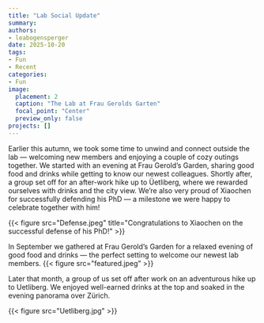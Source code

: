 ```yaml
---
title: "Lab Social Update"
summary:  
authors: 
- leabogensperger
date: 2025-10-20
tags: 
- Fun
- Recent
categories:
- Fun
image:
  placement: 2
  caption: "The Lab at Frau Gerolds Garten"
  focal_point: "Center"
  preview_only: false
projects: []
---
```


Earlier this autumn, we took some time to unwind and connect outside the lab — welcoming new members and enjoying a couple of cozy outings together. We started with an evening at Frau Gerold’s Garden, sharing good food and drinks while getting to know our newest colleagues. Shortly after, a group set off for an after-work hike up to Üetliberg, where we rewarded ourselves with drinks and the city view. We’re also very proud of Xiaochen for successfully defending his PhD — a milestone we were happy to celebrate together with him!

{{< figure src="Defense.jpeg" title="Congratulations to Xiaochen on the successful defense of his PhD!" >}}


In September we gathered at Frau Gerold’s Garden for a relaxed evening of good food and drinks — the perfect setting to welcome our newest lab members.
{{< figure src="featured.jpeg" >}}

Later that month, a group of us set off after work on an adventurous hike up to Uetliberg. We enjoyed well-earned drinks at the top and soaked in the evening panorama over Zürich.

{{< figure src="Uetliberg.jpg" >}}
